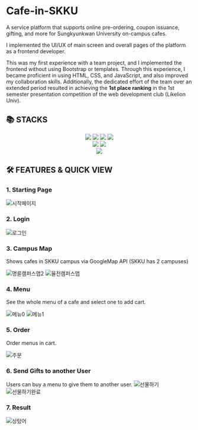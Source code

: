 # Cafe-in-SKKU

A service platform that supports online pre-ordering, coupon issuance, gifting, and more for Sungkyunkwan University on-campus cafes.

I implemented the UI/UX of main screen and overall pages of the platform as a frontend developer.

This was my first experience with a team project, and I implemented the frontend without using Bootstrap or templates. 
Through this experience, I became proficient in using HTML, CSS, and JavaScript, and also improved my collaboration skills. Additionally, the dedicated effort of the team over an extended period resulted in achieving the **1st place ranking** in the 1st semester presentation competition of the web development club (Likelion Univ).





## 📚 STACKS

<div align=center> 
  <img src="https://img.shields.io/badge/html5-E34F26?style=for-the-badge&logo=html5&logoColor=white"> 
  <img src="https://img.shields.io/badge/css-1572B6?style=for-the-badge&logo=css3&logoColor=white"> 
  <img src="https://img.shields.io/badge/javascript-F7DF1E?style=for-the-badge&logo=javascript&logoColor=black"> 
  <img src="https://img.shields.io/badge/jquery-0769AD?style=for-the-badge&logo=jquery&logoColor=white">
  <br>

  <img src="https://img.shields.io/badge/python-3776AB?style=for-the-badge&logo=python&logoColor=white"> 
  <img src="https://img.shields.io/badge/django-092E20?style=for-the-badge&logo=django&logoColor=white">
  <br>
    
  <img src="https://img.shields.io/badge/github-181717?style=for-the-badge&logo=github&logoColor=white">
  <br>
</div>




## 🛠️ FEATURES & QUICK VIEW

### 1. Starting Page

![시작페이지](https://github.com/hail2222/Cafe-in-SKKU/assets/100838589/ae3e9fa2-d59d-41e8-9abf-396e1e280906)

### 2. Login

![로그인](https://github.com/hail2222/Cafe-in-SKKU/assets/100838589/75f88b3d-08a1-45e8-a483-cca7f8f66c34)

### 3. Campus Map

Shows cafes in SKKU campus via GoogleMap API (SKKU has 2 campuses)

![명륜캠퍼스맵2](https://github.com/hail2222/Cafe-in-SKKU/assets/100838589/27beab1a-eed4-464e-b16e-70c368b0b54a)
![율전캠퍼스맵](https://github.com/hail2222/Cafe-in-SKKU/assets/100838589/e0a703eb-5ebe-44b6-8a0a-92f372e05dc4)


### 4. Menu

See the whole menu of a cafe and select one to add cart.

![메뉴0](https://github.com/hail2222/Cafe-in-SKKU/assets/100838589/b8889c4b-f394-4303-bcb0-4224163c8861)
![메뉴1](https://github.com/hail2222/Cafe-in-SKKU/assets/100838589/79d57656-9a08-4d6d-82d6-78e7307f49d8)

### 5. Order

Order menus in cart.

![주문](https://github.com/hail2222/Cafe-in-SKKU/assets/100838589/e56bfd40-ff3b-4154-a08c-8cd21a2d9e31)

### 6. Send Gifts to another User

Users can buy a menu to give them to another user.
![선물하기](https://github.com/hail2222/Cafe-in-SKKU/assets/100838589/fb39ed51-c4c7-4597-8b4d-426503d6c52b)
![선물하기완료](https://github.com/hail2222/Cafe-in-SKKU/assets/100838589/a5649774-6a6c-499c-aa63-0bae342f4e1d)

### 7. Result
![상탔어](https://github.com/hail2222/Cafe-in-SKKU/assets/100838589/074a01ff-0a59-4c21-a569-e1e605fda0f2)


    
    
